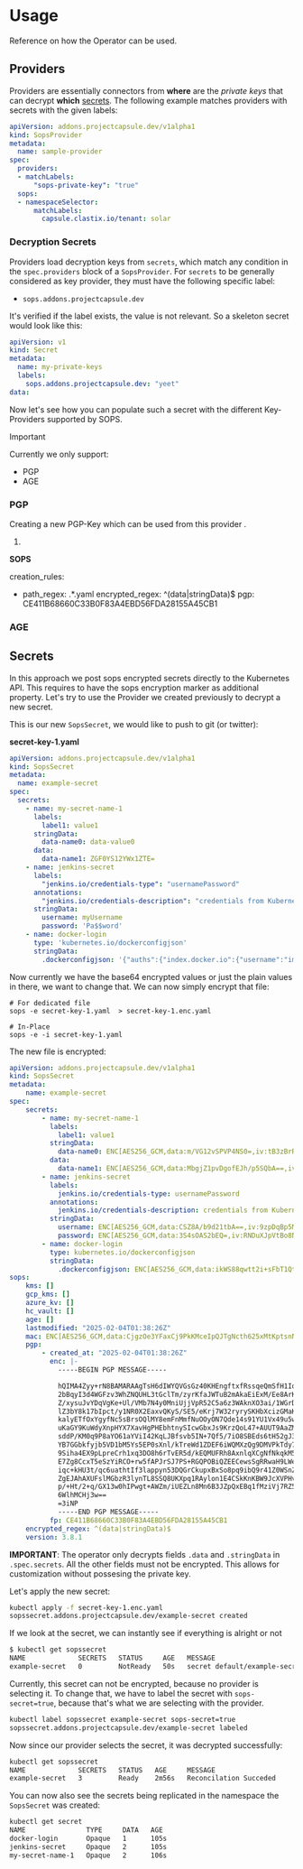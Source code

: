 # Usage

Reference on how the Operator can be used.

## Providers

Providers are essentially connectors from **where** are the _private keys_ that can decrypt **which** [secrets](#secrets). The following example matches providers with secrets with the given labels:

```yaml
apiVersion: addons.projectcapsule.dev/v1alpha1
kind: SopsProvider
metadata:
  name: sample-provider
spec:
  providers:
  - matchLabels:
      "sops-private-key": "true"
  sops:
  - namespaceSelector:
      matchLabels:
        capsule.clastix.io/tenant: solar      
```

### Decryption Secrets

Providers load decryption keys from `secrets`, which match any condition in the `spec.providers` block of a `SopsProvider`. For `secrets` to be generally considered as key provider, they must have the following specific label:

* `sops.addons.projectcapsule.dev`

It's verified if the label exists, the value is not relevant. So a skeleton secret would look like this:

```yaml
apiVersion: v1
kind: Secret
metadata:
  name: my-private-keys
  labels:
    sops.addons.projectcapsule.dev: "yeet"
data:
```

Now let's see how you can populate such a secret with the different Key-Providers supported by SOPS. 

> [!IMPORTANT]
> Currently we only support:
> * PGP
> * AGE

### PGP

Creating a new PGP-Key which can be used from this provider .

1.





**SOPS**


creation_rules:
  - path_regex: .*.yaml
    encrypted_regex: ^(data|stringData)$
    pgp: CE411B68660C33B0F83A4EBD56FDA28155A45CB1

### AGE


## Secrets

In this approach we post sops encrypted secrets directly to the Kubernetes API. This requires to have the sops encryption marker as additional property. Let's try to use the Provider we created previously to decrypt a new secret.

This is our new `SopsSecret`, we would like to push to git (or twitter):

__secret-key-1.yaml__
```yaml
apiVersion: addons.projectcapsule.dev/v1alpha1
kind: SopsSecret
metadata:
  name: example-secret
spec:
  secrets:
    - name: my-secret-name-1
      labels:
        label1: value1
      stringData:
        data-name0: data-value0
      data:
        data-name1: ZGF0YS12YWx1ZTE=
    - name: jenkins-secret
      labels:
        "jenkins.io/credentials-type": "usernamePassword"
      annotations:
        "jenkins.io/credentials-description": "credentials from Kubernetes"
      stringData:
        username: myUsername
        password: 'Pa$$word'
    - name: docker-login
      type: 'kubernetes.io/dockerconfigjson'
      stringData:
        .dockerconfigjson: '{"auths":{"index.docker.io":{"username":"imyuser","password":"mypass","email":"myuser@abc.com","auth":"aW15dXNlcjpteXBhc3M="}}}'
```

Now currently we have the base64 encrypted values or just the plain values in there, we want to change that. We can now simply encrypt that file:

```shell
# For dedicated file
sops -e secret-key-1.yaml  > secret-key-1.enc.yaml

# In-Place
sops -e -i secret-key-1.yaml
```

The new file is encrypted:

```yaml
apiVersion: addons.projectcapsule.dev/v1alpha1
kind: SopsSecret
metadata:
    name: example-secret
spec:
    secrets:
        - name: my-secret-name-1
          labels:
            label1: value1
          stringData:
            data-name0: ENC[AES256_GCM,data:m/VG12vSPVP4NS0=,iv:tB3zBrRdtkaB9SdyWfOH5/BT0fH6QMRLtch7aFOLI/E=,tag:y+o4BuN5bRMdI0wCeA01Rw==,type:str]
          data:
            data-name1: ENC[AES256_GCM,data:MbgjZ1pvDgofEJh/p5SQbA==,iv:2e/DZXxQCDNfHt1zxCEAXFeVgtbCLdqDx4Y0JjfJH4g=,tag:s5D5s8CuWw9qHYwAy7PJPA==,type:str]
        - name: jenkins-secret
          labels:
            jenkins.io/credentials-type: usernamePassword
          annotations:
            jenkins.io/credentials-description: credentials from Kubernetes
          stringData:
            username: ENC[AES256_GCM,data:CSZ8A/b9d21tbA==,iv:9zpDqBp5MIVqFrKKGGiSQg0InlSw5O/shv86LftPzg0=,tag:E1So8yXTjiu4KwwNXztXsA==,type:str]
            password: ENC[AES256_GCM,data:3S4sOAS2bEQ=,iv:RNDuXJpVtBo8NiZr4/g6Zjjp9Gq+e9yF3tukRTA7leU=,tag:F5aAIw6KNMv+GJv2XEgYBw==,type:str]
        - name: docker-login
          type: kubernetes.io/dockerconfigjson
          stringData:
            .dockerconfigjson: ENC[AES256_GCM,data:ikWS88qwtt2i+sFbT1QtkLbV3bzloAwKskDLd3ypJVglVwLVmm+0CJ1VnyemAHcLRM56M/k0/AM76gz0HBQ+RnAKuq9IqJc8My6gOLv35TDX39a+U5iH+5cvtgCa1k7Q4CjGrv2b4PrcAtWaG+esWsoFww6v4/WBcaZWsIvfzg==,iv:Re+0yieLq0dW6V35Rt3rrliWWX07voRCLUawwZ7FoOo=,tag:Vkkaro72aXwNj5BYWyfkFw==,type:str]
sops:
    kms: []
    gcp_kms: []
    azure_kv: []
    hc_vault: []
    age: []
    lastmodified: "2025-02-04T01:38:26Z"
    mac: ENC[AES256_GCM,data:CjgzOe3YFaxCj9PkKMceIpQJTgNcth625xMtKptsnNMMg7MR9VdSOORqFaw4lDXUXdGs9QvPNgTz7YKX3RwDMZTLrUnmwUm9YLpOe3/rRyY/E1pKgqr43W0E8pNnWtjQlmgbRdLd4yNDnvwLRnL66aoa9WvHqNr4CoQXtDhAf2M=,iv:6ftsNfk3DpHovrqBs4h7vbP0UCqnYI7cYrbXJlwQkHg=,tag:2hgv8q5fNxe61Maxy7uzKg==,type:str]
    pgp:
        - created_at: "2025-02-04T01:38:26Z"
          enc: |-
            -----BEGIN PGP MESSAGE-----

            hQIMA4Zyy+rN8BAMARAAgTsH6dIWYQVGsGz40KHEngftxfRssqeQmSfH1IqWIUpi
            2bBqyI3d4WGFzv3WhZNQUHL3tGclTm/zyrKfaJWTuB2mAkaEiExM/Ee8ArKLJPng
            Z/xysuJvYDqVgKe+Ul/VMb7N4y0MniUjjVpR52C5a6z3WAknXO3ai/1WGrD1bLiE
            lZ3bY8k17bIpct/y1NR0X2EaxvQKyS/SE5/eKrj7W32ryrySKHbXcizGMaKle35x
            kalyETfOxYgyfNc5sBrsOQlMY8emFnMmfNuOOyON7Qde14s91YU1Vx49u5wl7UlD
            uKaGY9KuWdyXnpHYX7XavHgPHEbhtnySIcwGbxJs9KrzQoL47+AUUT9AaZM3bsep
            sddP/KM0q9P8aYO61aYViI42KqLJBfsvb5IN+7Qf5/7iO8SBEds6tH52gJ34nBMO
            YB7GGbkfyjb5VD1bM5Ys5EP0sXnl/kTreWd1ZDEF6iWQMXzQg9DMVPkTdy7HN+4h
            9Siha4EX9pLpreCrh1xq3DO8h6rTvER5d/kEQMUFRh8AxnlqXCgNfNkqkM5vSE5r
            E7Zg8CcxT5eSzYiRCO+rw5fAPJrSJ7PS+RGQPOBiQZEECewsSgRRwaH9LWeC9OGJ
            iqc+kHU3t/qc6uathtIf3lappyn53DQGrCkupxBxSo8pq9ibQ9r41Z0WSnZgXZnU
            ZgEJAhAXUFslMGbzR3lynTL8SSQ8UKXpq1RAylon1E4CSkKnKBW9JcXVPHvlDqH7
            p/+Ht/2+q/GX13w0hIPwgt+AWZm/iUEZLn8Mn6B3JZpQxEBq1fMziVj7RZ5MsjNV
            6WlhMCHj3w==
            =3iNP
            -----END PGP MESSAGE-----
          fp: CE411B68660C33B0F83A4EBD56FDA28155A45CB1
    encrypted_regex: ^(data|stringData)$
    version: 3.8.1
```

**IMPORTANT**: The operator only decrypts fields `.data` and `.stringData` in `.spec.secrets`. All the other fields must not be encrypted. This allows for customization without possesing the private key.

Let's apply the new secret:

```bash
kubectl apply -f secret-key-1.enc.yaml
sopssecret.addons.projectcapsule.dev/example-secret created
```

If we look at the secret, we can instantly see if everything is alright or not

```bash
$ kubectl get sopssecret
NAME             SECRETS   STATUS     AGE   MESSAGE
example-secret   0         NotReady   50s   secret default/example-secret has no decryption providers
```

Currently, this secret can not be encrypted, because no provider is selecting it. To change that, we have to label the secret with `sops-secret=true`, because that's what we are selecting with the provider.

```bash
kubectl label sopssecret example-secret sops-secret=true
sopssecret.addons.projectcapsule.dev/example-secret labeled
```

Now since our provider selects the secret, it was decrypted successfully:

```bash
kubectl get sopssecret
NAME             SECRETS   STATUS   AGE     MESSAGE
example-secret   3         Ready    2m56s   Reconcilation Succeded
```

You can now also see the secrets being replicated in the namespace the `SopsSecret` was created:

```bash
kubectl get secret
NAME               TYPE     DATA   AGE
docker-login       Opaque   1      105s
jenkins-secret     Opaque   2      105s
my-secret-name-1   Opaque   2      106s
```
